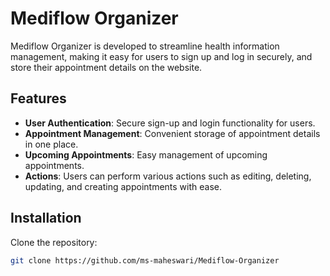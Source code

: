 # Mediflow Organizer

Mediflow Organizer is developed to streamline health information management, making it easy for users to sign up and log in securely, and store their appointment details on the website.

## Features

- **User Authentication**: Secure sign-up and login functionality for users.
- **Appointment Management**: Convenient storage of appointment details in one place.
- **Upcoming Appointments**: Easy management of upcoming appointments.
- **Actions**: Users can perform various actions such as editing, deleting, updating, and creating appointments with ease.


## Installation

Clone the repository:
  
```bash
git clone https://github.com/ms-maheswari/Mediflow-Organizer
```
